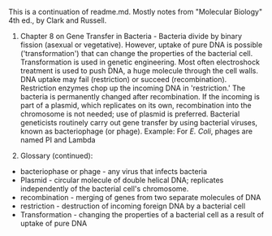 This is a continuation of readme.md. Mostly notes from "Molecular Biology" 4th ed., by Clark and Russell.
1. Chapter 8 on Gene Transfer in Bacteria - Bacteria divide by binary fission (asexual or vegetative). However, uptake of pure DNA
is possible ('transformation') that can change the properties of the bacterial cell. Transformation is used in genetic engineering.
Most often electroshock treatment is used to push DNA, a huge molecule through the cell walls. DNA uptake may fail (restriction) or 
succeed (recombination). Restriction enzymes chop up the incoming DNA in 'restriction.' The bacteria is permanently changed after 
recombination. If the incoming is part of a plasmid, which replicates on its own, recombination into the chromosome is not needed; 
use of plasmid is preferred. Bacterial geneticists routinely carry out gene transfer by using bacterial viruses, known as bacteriophage
(or phage). 
Example: For *E. Coli*, phages are named PI and Lambda


12.  Glossary (continued): 
* bacteriophase or phage - any virus that infects bacteria
* Plasmid - circular molecule of double helical DNA; replicates independently of the bacterial cell's chromosome. 
* recombination - merging of genes from two separate molecules of DNA
* restriction - destruction of incoming foreign DNA by a bacterial cell
* Transformation - changing the properties of a bacterial cell as a result of uptake of pure DNA
